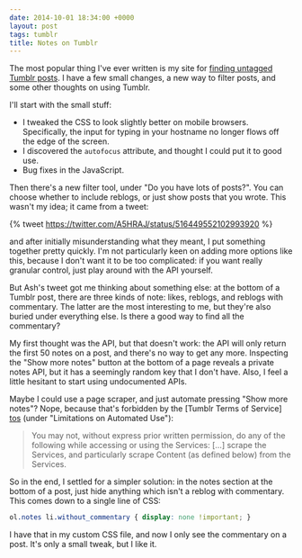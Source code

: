 ```yaml
---
date: 2014-10-01 18:34:00 +0000
layout: post
tags: tumblr
title: Notes on Tumblr
---
```


The most popular thing I've ever written is my site for [finding untagged Tumblr posts][futp]. I have a few small changes, a new way to filter posts, and some other thoughts on using Tumblr.

<!-- summary -->

I'll start with the small stuff:

* I tweaked the CSS to look slightly better on mobile browsers. Specifically, the input for typing in your hostname no longer flows off the edge of the screen.
* I discovered the `autofocus` attribute, and thought I could put it to good use.
* Bug fixes in the JavaScript.

Then there's a new filter tool, under "Do you have lots of posts?". You can choose whether to include reblogs, or just show posts that you wrote. This wasn't my idea; it came from a tweet:

{% tweet https://twitter.com/A5HRAJ/status/516449552102993920 %}

and after initially misunderstanding what they meant, I put something together pretty quickly. I'm not particularly keen on adding more options like this, because I don't want it to be too complicated: if you want really granular control, just play around with the API yourself.

But Ash's tweet got me thinking about something else: at the bottom of a Tumblr post, there are three kinds of note: likes, reblogs, and reblogs with commentary. The latter are the most interesting to me, but they're also buried under everything else. Is there a good way to find all the commentary?

My first thought was the API, but that doesn't work: the API will only return the first 50&nbsp;notes on a post, and there's no way to get any more. Inspecting the "Show more notes" button at the bottom of a page reveals a private notes API, but it has a seemingly random key that I don't have. Also, I feel a little hesitant to start using undocumented APIs.

Maybe I could use a page scraper, and just automate pressing "Show more notes"? Nope, because that's forbidden by the [Tumblr Terms of Service] [tos] (under "Limitations on Automated Use"):

> You may not, without express prior written permission, do any of the following while accessing or using the Services: […] scrape the Services, and particularly scrape Content (as defined below) from the Services.

So in the end, I settled for a simpler solution: in the notes section at the bottom of a post, just hide anything which isn't a reblog with commentary. This comes down to a single line of CSS:

```css
ol.notes li.without_commentary { display: none !important; }
```

I have that in my custom CSS file, and now I only see the commentary on a post. It's only a small tweak, but I like it.

[futp]: http://finduntaggedtumblrposts.com/
[tos]: https://www.tumblr.com/policy/en/terms-of-service
